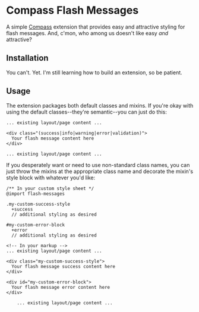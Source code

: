 # Compass Flash Messages

A simple [Compass](http://compass-style.org/) extension that provides easy and attractive styling for flash messages. And, c'mon, who among us doesn't like easy _and_ attractive?

## Installation

You can't. Yet. I'm still learning how to build an extension, so be patient.

## Usage

The extension packages both default classes and mixins. If you're okay with using the default classes--they're semantic--you can just do this:

    ... existing layout/page content ...
    
    <div class="(success|info|warning|error|validation)">
      Your flash message content here
    </div>
    
    ... existing layout/page content ...
		
If you desperately want or need to use non-standard class names, you can just throw the mixins at the appropriate class name and decorate the mixin's style block with whatever you'd like:

    /** In your custom style sheet */
    @import flash-messages
    
    .my-custom-success-style
      +success
      // additional styling as desired
    
    #my-custom-error-block
      +error
      // additional styling as desired
    
    <!-- In your markup -->
    ... existing layout/page content ...
    
    <div class="my-custom-success-style">
      Your flash message success content here
    </div>
    
    <div id="my-custom-error-block">
      Your flash message error content here
    </div>
		
		... existing layout/page content ...